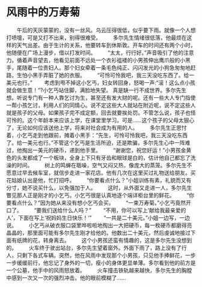 # 风雨中的万寿菊
　　午后的天灰蒙蒙的，没有一丝风。乌云压得很低，似乎要下雨。就像一个人想打喷嚏，可是又打不出来，别得很难受。 
　　多尔先生情绪很低落，他最烦在这样的天气出差。由于生计的关系，他要转车到休斯敦。开车的时间还有两个小时，他随便在广场上漫步，借以打发时间。 
　　“太太，行行好。”声音吸引了他的注意力。循着声音望去，他看见前面不远处一个衣衫褴褛的小男孩伸出鹰爪般的小黑手，尾随着一位贵妇人。那个妇女牵着一条毛色纯正、闪闪发光的小狗急匆匆地赶路，生怕小黑手弄脏了她的衣服。 
　　“可怜可怜我吧，我三天没吃东西了。给一美元也行。” 
　　考虑到甩不掉这小乞丐，妇女转回身，怒喝一声:“滚！这么点小孩就会做生意！”?小乞丐站住脚，满脸地失望。 
真是缺一行不成世界。多尔先生想。听说专门有一种人靠乞讨为生，甚至还有发大财的呢。还有一些大人专门指使一帮小孩乞讨，利用人们的同情心。说不定这些大人就站在附近呢，说不定这些人就是孩子的父母。如果孩子完不成定额，回去就要挨处罚。不管怎么说，孩子也怪可怜的。这个年龄本来应该上学，在课堂里学习。可是……这个孩子的父母太狠心了，无论如何应该送他上学，将来对社会成为有用的人。 
　　多尔先生正思忖着，小乞丐走到他跟前，摊着小黑手：“先生，可怜可怜我吧，我三天没吃东西了。给一美元也行。”不管这个乞丐是生活所迫，还是欺骗，多尔先生心中一阵难过，他掏出一美元的硬币，递到他手里。 
　　“谢谢您，祝您好运！”小男孩金黄色的头发都成了一个板块，全身上下只有牙齿和眼球是白的，估计他自己都忘了洗澡的时间。 
　　树上的鸣蝉在聒噪，空气又闷又热，像庞大的蒸笼。多尔先生不愿意过早去候车室，就信步走进一家花店。他有几次在这里买过礼物送给朋友。买花姑娘认出是他，忙打招呼。 
　　“你要看点什么？”小姐训练有素，礼貌而又有分寸，她不说买什么，以免强加于人。 
　　这时，从外面又走进一人，多尔先生瞥见那人正是刚才的小乞丐。小乞丐很是认真地逐个端详柜台里的鲜花。 
　　“你要看点什么？”因为她从来没有想小乞丐会买。 
　　“一束万寿菊。”小乞丐竟然开口了。 
　　“要我们送给什么人吗？” 
　　“不用，你可以写上‘献给我最亲爱的人’，下面在写上‘祝妈妈生日快乐！’” 
　　“一共是二十美元。”小姐一边写，一边说。 
　　小乞丐从破衣服口袋里哗啦啦地掏出一大把硬币，每一枚硬币都磨得亮晶晶的，那里面可能有多尔先生刚才给他的。他数出二十美元，然后虔诚地接过下面有纸牌的花，转身离去。 
　　这个小男孩还蛮有情趣的，这是多尔先生没想到的。 
　　火车终于驶出站台，多尔先生望着窗外。外面下雨了，路上没有了行人，只剩下各式车辆。突然，他在风雨中发现那个小男孩，只见他手捧鲜花，一步一步缓缓前行，他忘记了身外的一切，瘦小的身体更显单薄。多尔看到他的前方是一个公墓，他手中的风雨怒放着。 
　　火车撞击铁轨越来越快，多尔先生的胸膛中感到一次又一次的强烈冲击。他的眼前模糊了......
 